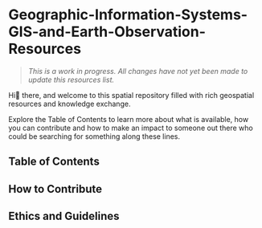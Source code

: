 # Geographic-Information-Systems-GIS-and-Earth-Observation-Resources

> *This is a work in progress. All changes have not yet been made to update this resources list.*

Hi👋 there, and welcome to this spatial repository filled with rich geospatial resources and knowledge exchange. 

Explore the Table of Contents to learn more about what is available, how you can contribute and how to make an impact to someone out there who could be searching for something along these lines. 

## Table of Contents 

## How to Contribute 

## Ethics and Guidelines 
